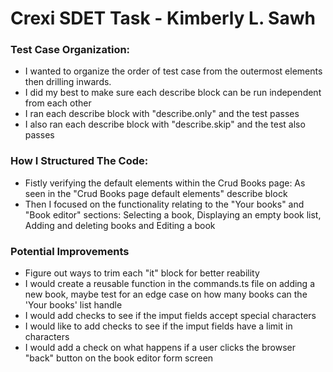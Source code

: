 # Crexi SDET Task - Kimberly L. Sawh

### Test Case Organization:
* I wanted to organize the order of test case from the outermost elements then drilling inwards. 
* I did my best to make sure each describe block can be run independent from each other
* I ran each describe block with "describe.only" and the test passes
* I also ran each describe block with "describe.skip" and the test also passes

### How I Structured The Code:
* Fistly verifying the default elements within the Crud Books page: As seen in the "Crud Books page default elements" describe block
* Then I focused on the functionality relating to the "Your books" and "Book editor" sections: Selecting a book, Displaying an empty book list, Adding and deleting books and Editing a book

### Potential Improvements
* Figure out ways to trim each "it" block for better reability
* I would create a reusable function in the commands.ts file on adding a new book, maybe test for an edge case on how many books can the 'Your books' list handle
* I would add checks to see if the imput fields accept special characters
* I would like to add checks to see if the imput fields have a limit in characters
* I would add a check on what happens if a user clicks the browser "back" button on the book editor form screen
